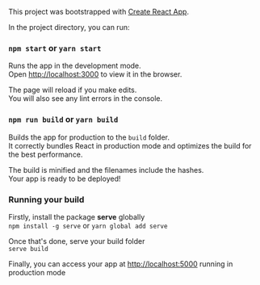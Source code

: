 This project was bootstrapped with [Create React App](https://github.com/facebook/create-react-app).

In the project directory, you can run:

### `npm start` or `yarn start`

Runs the app in the development mode.  
Open [http://localhost:3000](http://localhost:3000) to view it in the browser.

The page will reload if you make edits.  
You will also see any lint errors in the console.

### `npm run build` or `yarn build`

Builds the app for production to the `build` folder.  
It correctly bundles React in production mode and optimizes the build for the best performance.

The build is minified and the filenames include the hashes.  
Your app is ready to be deployed!

### Running your build

Firstly, install the package **serve** globally  
`npm install -g serve` or `yarn global add serve`

Once that's done, serve your build folder  
`serve build`

Finally, you can access your app at [http://localhost:5000](http://localhost:5000) running in production mode
